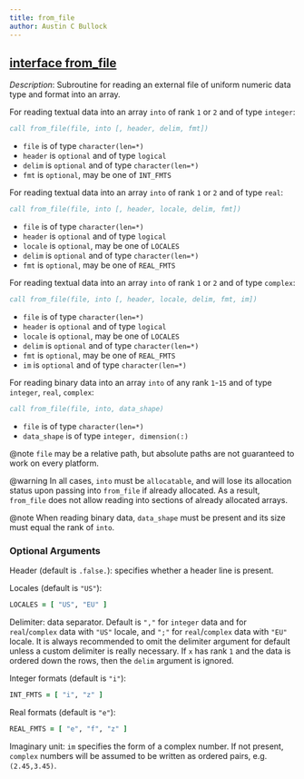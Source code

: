 ```yaml
---
title: from_file
author: Austin C Bullock
---
```


## [interface from_file](../../interface/from_file.html)

*Description*: Subroutine for reading an external file of uniform numeric data type and format into an array.

For reading textual data into an array `into` of rank `1` or `2` and of type `integer`:

```fortran
call from_file(file, into [, header, delim, fmt])
```

* `file` is of type `character(len=*)`
* `header` is `optional` and of type `logical`
* `delim` is `optional` and of type `character(len=*)`
* `fmt` is `optional`, may be one of `INT_FMTS`

For reading textual data into an array `into` of rank `1` or `2` and of type `real`:

```fortran
call from_file(file, into [, header, locale, delim, fmt])
```

* `file` is of type `character(len=*)`
* `header` is `optional` and of type `logical`
* `locale` is `optional`, may be one of `LOCALES`
* `delim` is `optional` and of type `character(len=*)`
* `fmt` is `optional`, may be one of `REAL_FMTS`

For reading textual data into an array `into` of rank `1` or `2` and of type `complex`:

```fortran
call from_file(file, into [, header, locale, delim, fmt, im])
```

* `file` is of type `character(len=*)`
* `header` is `optional` and of type `logical`
* `locale` is `optional`, may be one of `LOCALES`
* `delim` is `optional` and of type `character(len=*)`
* `fmt` is `optional`, may be one of `REAL_FMTS`
* `im` is `optional` and of type `character(len=*)`

For reading binary data into an array `into` of any rank `1`-`15` and of type `integer`, `real`, `complex`:

```fortran
call from_file(file, into, data_shape)
```

* `file` is of type `character(len=*)`
* `data_shape` is of type `integer, dimension(:)`

@note `file` may be a relative path, but absolute paths are not guaranteed to work on every platform.

@warning In all cases, `into` must be `allocatable`, and will lose its allocation status upon passing into `from_file` if already allocated. As a result, `from_file` does not allow reading into sections of already allocated arrays.

@note When reading binary data, `data_shape` must be present and its size must equal the rank of `into`.

### Optional Arguments

Header (default is `.false.`): specifies whether a header line is present.

Locales (default is `"US"`):

```fortran
LOCALES = [ "US", "EU" ]
```

Delimiter: data separator. Default is `","` for `integer` data and for `real`/`complex` data with `"US"` locale, and `";"` for `real`/`complex` data with `"EU"` locale. It is always recommended to omit the delimiter argument for default unless a custom delimiter is really necessary. If `x` has rank `1` and the data is ordered down the rows, then the `delim` argument is ignored.

Integer formats (default is `"i"`):

```fortran
INT_FMTS = [ "i", "z" ]
```

Real formats (default is `"e"`):

```fortran
REAL_FMTS = [ "e", "f", "z" ]
```

Imaginary unit: `im` specifies the form of a complex number. If not present, `complex` numbers will be assumed to be written as ordered pairs, e.g. `(2.45,3.45)`.
